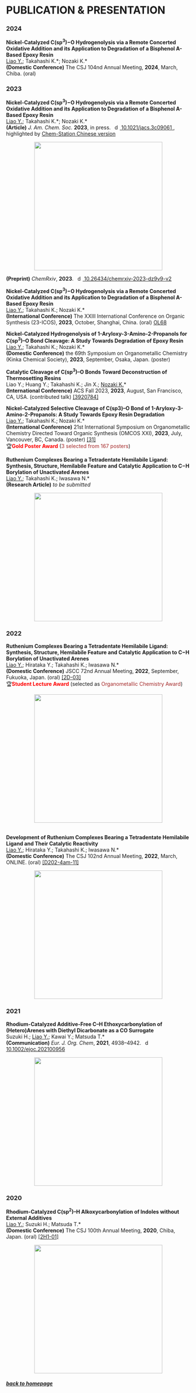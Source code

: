 
# PUBLICATION & PRESENTATION

### 2024

**Nickel-Catalyzed C(sp<sup>3</sup>)−O Hydrogenolysis via a Remote Concerted Oxidative Addition and its Application to Degradation of a Bisphenol A-Based Epoxy Resin** <br>
<u>Liao Y.</u>; Takahashi K.\*; Nozaki K.\* <br>
**(Domestic Conference)** The CSJ 104nd Annual Meeting, **2024**, March, Chiba. (oral) <br>

### 2023

**Nickel-Catalyzed C(sp<sup>3</sup>)−O Hydrogenolysis via a Remote Concerted Oxidative Addition and its Application to Degradation of a Bisphenol A-Based Epoxy Resin** <br>
<u>Liao Y.</u>; Takahashi K.\*; Nozaki K.\* <br>
**(Article)** *J. Am. Chem. Soc.* **2023**, in press.  <a
     class="underline"
     href="https://doi.org/10.1021/jacs.3c09061"
     rel="me noopener noreferrer"
     style="vertical-align: top">
     <img
        src="https://static-00.iconduck.com/assets.00/doi-icon-2048x2048-tozwf629.png"
        style="width: 1em; margin-inline-start: 0.5em"
        alt="doi icon"/>
      10.1021/jacs.3c09061
 </a>, highlighted by [Chem-Station Chinese version](https://cn.chem-station.com/化学杂记/recentpaper/热点研究/2023/12/「spotlight-research」镍催化远程协同氧化加成实现了csp3%E2%88%92.html) <br>
<div align=center><img src="https://liaoym0610.github.io/publication/TOC_JACS.png" width="350px"></div>
<script type='text/javascript' src='https://d1bxh8uas1mnw7.cloudfront.net/assets/embed.js'></script>
<div data-badge-popover="right" data-badge-type="1" data-doi="10.1021/jacs.3c09061" data-hide-no-mentions="true" class="altmetric-embed"></div>

**(Preprint)** *ChemRxiv*, **2023**. <a
     class="underline"
     href="https://doi.org/10.26434/chemrxiv-2023-dz9v9-v2"
     rel="me noopener noreferrer"
     style="vertical-align: top">
     <img
        src="https://static-00.iconduck.com/assets.00/doi-icon-2048x2048-tozwf629.png"
        style="width: 1em; margin-inline-start: 0.5em"
        alt="doi icon"/>
      10.26434/chemrxiv-2023-dz9v9-v2
 </a><br>

**Nickel-Catalyzed C(sp<sup>3</sup>)−O Hydrogenolysis via a Remote Concerted Oxidative Addition and its Application to Degradation of a Bisphenol A-Based Epoxy Resin** <br>
<u>Liao Y.</u>; Takahashi K.; Nozaki K.\* <br>
**(International Conference)** The XXIII International Conference on Organic Synthesis (23-ICOS), **2023**, October, Shanghai, China. (oral) [OL68](https://23icos-sioc.casconf.cn/) <br>

**Nickel-Catalyzed Hydrogenolysis of 1-Aryloxy-3-Amino-2-Propanols for C(sp<sup>3</sup>)–O Bond Cleavage: A Study Towards Degradation of Epoxy Resin** <br>
<u>Liao Y.</u>; Takahashi K.; Nozaki K.\* <br>
**(Domestic Conference)** the 69th Symposium on Organometallic Chemistry (Kinka Chemical Society), **2023**, September, Osaka, Japan. (poster) <br>

**Catalytic Cleavage of C(sp<sup>3</sup>)–O Bonds Toward Deconstruction of Thermosetting Resins** <br>
Liao Y.; Huang Y.; Takahashi K.; Jin X.; <u>Nozaki K.</u>\* <br>
**(International Conference)** ACS Fall 2023, **2023**, August, San Francisco, CA, USA. (contributed talk) [[3920784]](https://acs.digitellinc.com/live/30/page/975/1?eventSearchInput=yumeng+liao&eventSearchDateTimeStart=&eventSearchDateTimeEnd=7) <br>

**Nickel-Catalyzed Selective Cleavage of C(sp3)–O Bond of 1-Aryloxy-3-Amino-2-Propanols: A Study Towards Epoxy Resin Degradation** <br>
<u>Liao Y.</u>; Takahashi K.; Nozaki K.\* <br>
**(International Conference)** 21st International Symposium on Organometallic Chemistry Directed Toward Organic Synthesis (OMCOS XXI), **2023**, July, Vancouver, BC, Canada. (poster) [[31]](https://omcos21.ca/program/) <br>
🏆**<span style="color: red">Gold Poster Award</span>** (<span style="color: brown">3 selected from 167 posters</span>)

**Ruthenium Complexes Bearing a Tetradentate Hemilabile Ligand: Synthesis, Structure, Hemilabile Feature and Catalytic Application to C−H Borylation of Unactivated Arenes** <br>
<u>Liao Y.</u>; Takahashi K.; Iwasawa N.\* <br>
**(Research Article)** *to be submitted*
<div align=center><img src="https://liaoym0610.github.io/publication/TOC1.jpg" width="350px"></div>


### 2022

**Ruthenium Complexes Bearing a Tetradentate Hemilabile Ligand: Synthesis, Structure, Hemilabile Feature and Catalytic Application to C−H Borylation of Unactivated Arenes** <br>
<u>Liao Y.</u>; Hirataka Y.; Takahashi K.; Iwasawa N.\* <br>
**(Domestic Conference)** JSCC 72nd Annual Meeting, **2022**, September, Fukuoka, Japan. (oral) [[2D-03]](http://www.chem.okayama-u.ac.jp/~reg/jscc72/pdf/2D-03.pdf) <br>
🏆**<span style="color: red">Student Lecture Award</span>** (selected as <span style="color: brown">Organometallic Chemistry Award</span>)
<div align=center><img src="https://liaoym0610.github.io/publication/TOC.png" width="350px"></div> 


<br>

**Development of Ruthenium Complexes Bearing a Tetradentate Hemilabile Ligand and Their Catalytic Reactivity** <br>
<u>Liao Y.</u>; Hirataka Y.; Takahashi K.; Iwasawa N.\* <br>
**(Domestic Conference)** The CSJ 102nd Annual Meeting, **2022**, March, ONLINE. (oral) [[D202-4am-11]](https://confit.atlas.jp/guide/event/csj102nd/subject/D202-4am-11/tables?cryptoId=)
<div align=center><img src="https://liaoym0610.github.io/714B79B4-CA47-4A91-B24D-0B18D719DF67.png" width="350px"></div>

### 2021
**Rhodium-Catalyzed Additive-Free C–H Ethoxycarbonylation of (Hetero)Arenes with Diethyl Dicarbonate as a CO Surrogate** <br>
Suzuki H.; <u>Liao Y.</u>; Kawai Y.; Matsuda T.\* <br>
**(Communication)** *Eur. J. Org. Chem*, **2021**, 4938–4942. <a
     class="underline"
     href="https://doi.org/10.1002/ejoc.202100956"
     rel="me noopener noreferrer"
     style="vertical-align: top">
     <img
        src="https://static-00.iconduck.com/assets.00/doi-icon-2048x2048-tozwf629.png"
        style="width: 1em; margin-inline-start: 0.5em"
        alt="doi icon"/>
      10.1002/ejoc.202100956
 </a> <br>
<div align=center><img src="https://chemistry-europe.onlinelibrary.wiley.com/cms/asset/15adfe87-228b-4fc1-8b23-e47ae8fdc4a6/ejoc202100956-toc-0001-m.jpg" width="350px"></div><script type='text/javascript' src='https://d1bxh8uas1mnw7.cloudfront.net/assets/embed.js'></script>
<div data-badge-popover="right" data-badge-type="1" data-doi="10.1002/ejoc.202100956" data-hide-no-mentions="true" class="altmetric-embed"></div>

### 2020
**Rhodium-Catalyzed C(sp<sup>2</sup>)–H Alkoxycarbonylation of Indoles without External Additives** <br>
<u>Liao Y.</u>; Suzuki H.; Matsuda T.\* <br>
**(Domestic Conference)** The CSJ 100th Annual Meeting, **2020**, Chiba, Japan. (oral) [[2H1-01]](https://confit.atlas.jp/guide/event/csj100th/subject/2H1-01/class?cryptoId=)
<div align=center><img src="https://liaoym0610.github.io/9D16328D-CFE8-49EF-9F69-71E2FF17A544.png" width="350px"></div>

##### [back to homepage](https://liaoym0610.github.io)
